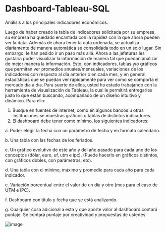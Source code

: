 # Dashboard-Tableau-SQL
Análisis a los principales indicadores económicos.

Luego de haber creado la tabla de indicadores solicitada por su empresa, su
empresa ha quedado encantada con la rapidez con la que ahora pueden ver la
data. Además de ahora tener la data ordenada, se actualiza diariamente de
manera automática se consolidada todo en un solo lugar.
Sin embargo, le han pedido ir un paso más allá. Ahora a las jefaturas les gustaría
poder visualizar la información de manera tal que puedan analizar de mejor
manera la información. Esto, con indicadores, tablas y/o gráficos que permitan ver
promedios anuales/mensuales, variaciones de los indicadores con respecto al día
anterior o en cada mes, y en general, estadísticas que se puedan ver rápidamente
para ver como se comporta el mercado día a día.
Para suerte de ellos, usted ha estado trabajando con la herramienta de
visualización de Tableau, la cual le permitirá entregarles justo lo que están
buscando, acompañado de un diseño intuitivo y dinámico.
Para ello:
1. Busque en fuentes de internet, como en algunos bancos u otras instituciones
se muestras gráficos o tablas de distintos indicadores.
2. El dashboard debe tener como mínimo, los siguientes indicadores:

a. Poder elegir la fecha con un parámetro de fecha y en formato
calendario.

b. Una tabla con las fechas de los feriados.

c. Un gráfico evolutivo de este año y del año pasado para cada uno de
los conceptos (dólar, euro, uf, utm e ipc). (Puede hacerlo en gráficos
distintos, con gráficos dobles, con parámetros, etc).

d. Una tabla con el mínimo, máximo y promedio para cada año para
cada indicador.

e. Variación porcentual entre el valor de un día y otro (mes para el caso
de UTM e IPC).

f. Dashboard con título y fecha que se está analizando.

g. Cualquier cosa adicional a esta y que aporte valor al dashboard
contará puntaje. Se contará puntaje por creatividad y propuestas
de ustedes.

![image](https://user-images.githubusercontent.com/116418371/197888535-db3157e2-57db-492f-81c8-f35bbf38d14f.png)
